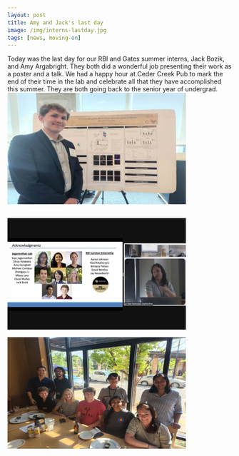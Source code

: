 ```yaml
---
layout: post
title: Amy and Jack's last day
image: /img/interns-lastday.jpg
tags: [news, moving-on]
---
```


Today was the last day for our RBI and Gates summer interns, Jack Bozik, and Amy Argabright. They both did a wonderful job presenting their work as a poster and a talk. We had a happy hour at Ceder Creek Pub to mark the end of their time in the lab and celebrate all that they have accomplished this summer. They are both going back to the senior year of undergrad. 
<br>
<img align="center" src="/img/jack-poster.jpg" style="width:400px !important;height:250px !important;" />
<br>
<br>

<img align="center" src="/img/amy-talk.png" style="width:400px !important;height:250px !important;" />
<br>
<br>

<img align="center" src="/img/intern-lunch.jpg" style="width:400px !important;height:250px !important;" />
<br>
<br>
